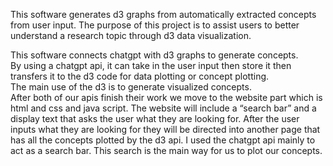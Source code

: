 This software generates d3 graphs from automatically extracted concepts from user input. The purpose of this project is to assist users to better understand a research topic through  d3 data visualization.

This software connects chatgpt with d3 graphs to generate concepts.  
By using a chatgpt api, it can take in the user input then store it then transfers it to the d3 code for data plotting or concept plotting.  
The main use of the d3 is to generate visualized concepts.  
After both of our apis finish their work we move to the website part which is html and css and java script. The website will include a “search bar” and a display text that asks the user what they are looking for. After the user inputs what they are looking for they will be directed into another page that has all the concepts plotted by the d3 api. I used the chatgpt api mainly to act as a search bar. This search is the main way for us to plot our concepts.

